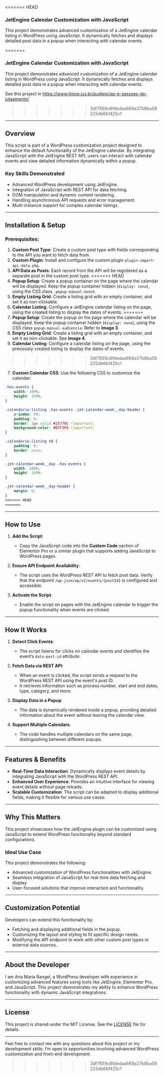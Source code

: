<<<<<<< HEAD
### JetEngine Calendar Customization with JavaScript

This project demonstrates advanced customization of a JetEngine calendar listing in WordPress using JavaScript. It dynamically fetches and displays detailed post data in a popup when interacting with calendar events.

=======
### JetEngine Calendar Customization with JavaScript 

This project demonstrates advanced customization of a JetEngine calendar listing in WordPress using JavaScript. It dynamically fetches and displays detailed post data in a popup when interacting with calendar events.

See this project in https://www.tjmsp.jus.br/audiencias-e-sessoes-de-julgamento/

>>>>>>> 3df7859c8fdedaa669a27b8ba58225db6bf425c1
---

## Overview

This script is part of a WordPress customization project designed to enhance the default functionality of the JetEngine calendar. By integrating JavaScript with the JetEngine REST API, users can interact with calendar events and view detailed information dynamically within a popup.

### Key Skills Demonstrated
- Advanced WordPress development using JetEngine.
- Integration of JavaScript with REST API for data fetching.
- DOM manipulation and dynamic content rendering.
- Handling asynchronous API requests and error management.
- Multi-instance support for complex calendar listings.

---

## Installation & Setup

### Prerequisites:
1. **Custom Post Type**: Create a custom post type with fields corresponding to the API you want to fetch data from.
2. **Custom Plugin**: Install and configure the custom plugin `plugin-import-api-data.php`.
3. **API Data as Posts**: Each record from the API will be registered as a separate post in the custom post type.
<<<<<<< HEAD
4. **Popup Setup**: Create a popup container on the page where the calendar will be displayed. Keep the popup container hidden (`display: none`), using the CSS class `.popup-manual-event`.
5. **Empty Listing Grid**: Create a listing grid with an empty container, and set it as non-clickable.
6. **Calendar Listing**: Configure a JetEngine calendar listing on the page, using the created listing to display the dates of events.
=======
4. **Popup Setup**: Create the popup on the page where the calendar will be displayed. Keep the popup container hidden (`display: none`), using the CSS class `popup-manual-audiencia`. Refer to **Image 3**.
5. **Empty Listing Grid**: Create a listing grid with an empty container, and set it as non-clickable. See **Image 4**.
6. **Calendar Listing**: Configure a calendar listing on the page, using the previously created listing to display the dates of events.
>>>>>>> 3df7859c8fdedaa669a27b8ba58225db6bf425c1
7. **Custom Calendar CSS**: Use the following CSS to customize the calendar:

```css
.has-events {
    width: 100%;
    height: 100%;
}

.calendario-listing .has-events .jet-calendar-week__day-header {
    z-index: 99;
    padding: 0;
    border: 2px solid #25779C !important;
    background-color: #EFF3F6 !important;
}

.calendario-listing td {
    padding: 0;
    border: none;
}

.jet-calendar-week__day .has-events {
    width: 100%;
    height: 100%;
}

.jet-calendar-week__day-header {
    margin: 0;
}
<<<<<<< HEAD
=======
```

---

## How to Use

1. **Add the Script**:
   - Copy the JavaScript code into the **Custom Code** section of Elementor Pro or a similar plugin that supports adding JavaScript to WordPress pages.

2. **Ensure API Endpoint Availability**:
   - The script uses the WordPress REST API to fetch post data. Verify that the endpoint `/wp-json/wp/v2/events/{postId}` is configured and accessible.

3. **Activate the Script**:
   - Enable the script on pages with the JetEngine calendar to trigger the popup functionality when events are clicked.

---

## How It Works

1. **Detect Click Events**:
   - The script listens for clicks on calendar events and identifies the event’s `data-post-id` attribute.

2. **Fetch Data via REST API**:
   - When an event is clicked, the script sends a request to the WordPress REST API using the event's post ID.
   - It retrieves information such as process number, start and end dates, type, category, and more.

3. **Display Data in a Popup**:
   - The data is dynamically rendered inside a popup, providing detailed information about the event without leaving the calendar view.

4. **Support Multiple Calendars**:
   - The code handles multiple calendars on the same page, distinguishing between different popups.

---

## Features & Benefits

- **Real-Time Data Interaction**: Dynamically displays event details by integrating JavaScript with the WordPress REST API.
- **Enhanced User Experience**: Provides an intuitive interface for viewing event details without page reloads.
- **Scalable Customization**: The script can be adapted to display additional fields, making it flexible for various use cases.

---

## Why This Matters

This project showcases how the JetEngine plugin can be customized using JavaScript to extend WordPress functionality beyond standard configurations. 

### Ideal Use Case
This project demonstrates the following:
- Advanced customization of WordPress functionalities with JetEngine.
- Seamless integration of JavaScript for real-time data fetching and display.
- User-focused solutions that improve interaction and functionality.

---

## Customization Potential

Developers can extend this functionality by:
- Fetching and displaying additional fields in the popup.
- Customizing the layout and styling to fit specific design needs.
- Modifying the API endpoint to work with other custom post types or external data sources.

---

## About the Developer

I am Ana Maria Rangel, a WordPress developer with experience in customizing advanced features using tools like JetEngine, Elementor Pro, and JavaScript. This project demonstrates my ability to enhance WordPress functionality with dynamic JavaScript integrations.

---

## License

This project is shared under the MIT License. See the [LICENSE](LICENSE) file for details.

---

Feel free to contact me with any questions about this project or my development skills. I’m open to opportunities involving advanced WordPress customization and front-end development.
>>>>>>> 3df7859c8fdedaa669a27b8ba58225db6bf425c1
